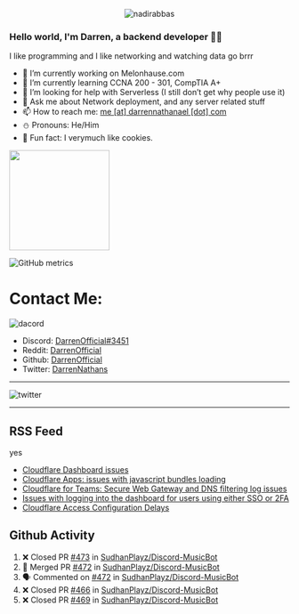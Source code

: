 <p align="center"> <img src="https://komarev.com/ghpvc/?username=DarrenOfficial&label=Profile%20views&color=0e75b6&style=flat" alt="nadirabbas" /> </p>

### Hello world, I'm Darren, a backend developer 👨‍💻
I like programming and I like networking and watching data go brrr



- 🔭 I’m currently working on Melonhause.com 
- 🌴 I’m currently learning CCNA 200 - 301, CompTIA A+ 
- 🤔 I’m looking for help with Serverless (I still don’t get why people use it) 
- 💬 Ask me about Network deployment, and any server related stuff 
- 📫 How to reach me: [me [at] darrennathanael [dot] com](mailto:me@darrennathanael.com) 
- ⛄️ Pronouns: He/Him 
- 🍪 Fun fact: I verymuch like cookies. 



<img float="center" height="180em" src="https://github-readme-stats.vercel.app/api?hide_border=true&username=DarrenOfficial&show_icons=true&count_private=true&bg_color=00000000&title_color=7F7F7F&icon_color=7F7F7F&text_color=7F7F7F" />


![GitHub metrics](https://metrics.lecoq.io/DarrenOfficial)  


# Contact Me:

![dacord](https://discord.c99.nl/widget/theme-1/508296903960821771.png)

- Discord: [DarrenOfficial#3451](https://discord.com/users/508296903960821771)
- Reddit: [DarrenOfficial](https://reddit.com/u/DarrenOfficiallol)
- Github: [DarrenOfficial](https://github.com/DarrenOfficial)
- Twitter: [DarrenNathans](https://twitter.com/DarrenNathans)


---

<img alt="twitter" src="https://github-readme-twitter.gazf.vercel.app/api?id=DarrenNathans&layout=wide" />


---

## RSS Feed
yes
<!-- BLOG-POST-LIST:START -->
- [Cloudflare Dashboard  issues](https://www.cloudflarestatus.com/incidents/l2863vtb25p0)
- [Cloudflare Apps: issues with javascript bundles loading](https://www.cloudflarestatus.com/incidents/jp605vkschz4)
- [Cloudflare for Teams: Secure Web Gateway and DNS filtering log issues](https://www.cloudflarestatus.com/incidents/vtxm5yq64m8n)
- [Issues with logging into the dashboard for users using either SSO or 2FA](https://www.cloudflarestatus.com/incidents/v4y0dw8wnx4x)
- [Cloudflare Access Configuration Delays](https://www.cloudflarestatus.com/incidents/br7txg8jlrt3)
<!-- BLOG-POST-LIST:END -->


## Github Activity
<!--START_SECTION:activity-->
1. ❌ Closed PR [#473](https://github.com/SudhanPlayz/Discord-MusicBot/pull/473) in [SudhanPlayz/Discord-MusicBot](https://github.com/SudhanPlayz/Discord-MusicBot)
2. 🎉 Merged PR [#472](https://github.com/SudhanPlayz/Discord-MusicBot/pull/472) in [SudhanPlayz/Discord-MusicBot](https://github.com/SudhanPlayz/Discord-MusicBot)
3. 🗣 Commented on [#472](https://github.com/SudhanPlayz/Discord-MusicBot/issues/472) in [SudhanPlayz/Discord-MusicBot](https://github.com/SudhanPlayz/Discord-MusicBot)
4. ❌ Closed PR [#466](https://github.com/SudhanPlayz/Discord-MusicBot/pull/466) in [SudhanPlayz/Discord-MusicBot](https://github.com/SudhanPlayz/Discord-MusicBot)
5. ❌ Closed PR [#469](https://github.com/SudhanPlayz/Discord-MusicBot/pull/469) in [SudhanPlayz/Discord-MusicBot](https://github.com/SudhanPlayz/Discord-MusicBot)
<!--END_SECTION:activity-->


<!--START_SECTION:waka-->
<!--END_SECTION:waka-->
